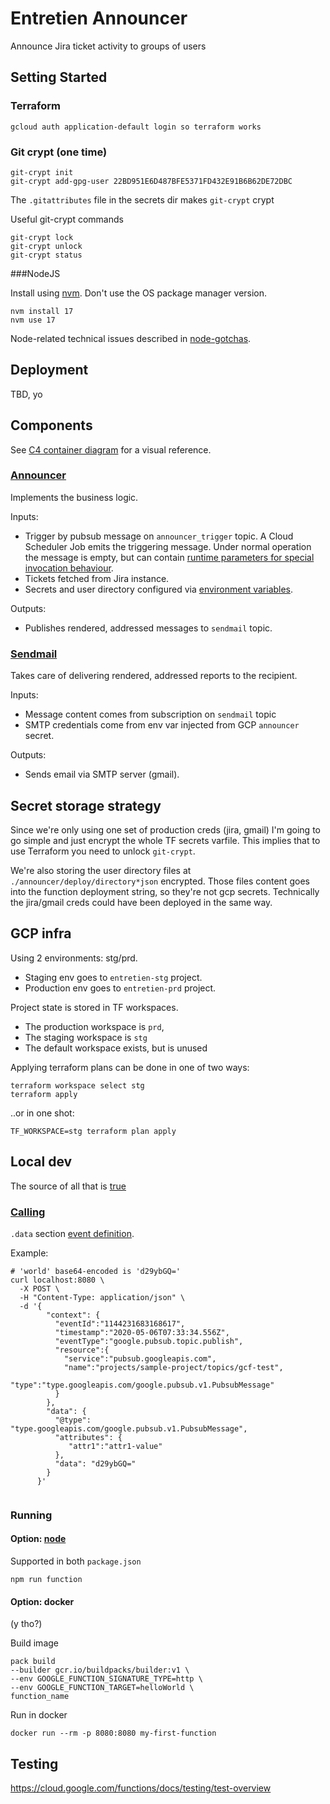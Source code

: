 # Entretien Announcer

Announce Jira ticket activity to groups of users

## Setting Started

### Terraform

    gcloud auth application-default login so terraform works

### Git crypt (one time)

    git-crypt init
    git-crypt add-gpg-user 22BD951E6D487BFE5371FD432E91B6B62DE72DBC

The `.gitattributes` file in the secrets dir makes `git-crypt` crypt

Useful git-crypt commands

    git-crypt lock 
    git-crypt unlock 
    git-crypt status 

###NodeJS

Install using [nvm][nvm]. Don't use the OS package manager version.

    nvm install 17
    nvm use 17

Node-related technical issues described in [node-gotchas][node-gotchas].

## Deployment

TBD, yo

## Components

See [C4 container diagram](./doc/c4-container.puml) for a visual reference.

### [Announcer][announcer-code]

Implements the business logic. 

Inputs:
- Trigger by pubsub message on `announcer_trigger` topic. A Cloud Scheduler Job emits the 
  triggering message. Under normal operation the message is empty, but can contain [runtime 
  parameters for special invocation behaviour][announcer-runtime-config].
- Tickets fetched from Jira instance.
- Secrets and user directory configured via [environment variables][announcer-invariant-config].

Outputs:
- Publishes rendered, addressed messages to `sendmail` topic.

### [Sendmail][sendmail-code]

Takes care of delivering rendered, addressed reports to the recipient.

Inputs:
- Message content comes from subscription on `sendmail` topic
- SMTP credentials come from env var injected from GCP `announcer` secret. 

Outputs:
- Sends email via SMTP server (gmail).

## Secret storage strategy

Since we're only using one set of production creds (jira, gmail) I'm going to go simple and just
encrypt the whole TF secrets varfile. This implies that to use Terraform you need to
unlock `git-crypt`.

We're also storing the user directory files at `./announcer/deploy/directory*json` encrypted. 
Those files content goes into the function deployment string, so they're not gcp secrets. 
Technically the jira/gmail creds could have been deployed in the same way.

## GCP infra

Using 2 environments: stg/prd.

* Staging env goes to `entretien-stg` project.
* Production env goes to `entretien-prd` project.

Project state is stored in TF workspaces. 

* The production workspace is `prd`, 
* The staging workspace is `stg`
* The default workspace exists, but is unused

Applying terraform plans can be done in one of two ways:

    terraform workspace select stg
    terraform apply

..or in one shot:

    TF_WORKSPACE=stg terraform plan apply

## Local dev

The source of all that is [true][functions-library]

### [Calling][functions-local-call]

`.data` section [event definition][function-trigger-pubsub-event]. 

Example:
```shell
# 'world' base64-encoded is 'd29ybGQ='
curl localhost:8080 \
  -X POST \
  -H "Content-Type: application/json" \
  -d '{
        "context": {
          "eventId":"1144231683168617",
          "timestamp":"2020-05-06T07:33:34.556Z",
          "eventType":"google.pubsub.topic.publish",
          "resource":{
            "service":"pubsub.googleapis.com",
            "name":"projects/sample-project/topics/gcf-test",
            "type":"type.googleapis.com/google.pubsub.v1.PubsubMessage"
          }
        },
        "data": {
          "@type": "type.googleapis.com/google.pubsub.v1.PubsubMessage",
          "attributes": {
             "attr1":"attr1-value"
          },
          "data": "d29ybGQ="
        }
      }'
    
```
### Running

#### Option: [node][functions-local-run-node]

Supported in both `package.json`

    npm run function 

#### Option: docker

(y tho?)

Build image

    pack build 
    --builder gcr.io/buildpacks/builder:v1 \
    --env GOOGLE_FUNCTION_SIGNATURE_TYPE=http \
    --env GOOGLE_FUNCTION_TARGET=helloWorld \
    function_name

Run in docker

    docker run --rm -p 8080:8080 my-first-function

## Testing 

https://cloud.google.com/functions/docs/testing/test-overview

[announcer-code]: ./announcer
[announcer-invariant-config]: ./announcer/README.md#configuration
[announcer-runtime-config]: ./announcer/README.md#parameters
[cloud-event]: https://cloud.google.com/functions/docs/running/calling#cloudevent_functions
[functions-library]: https://cloud.google.com/functions/docs/running/overview
[functions-local-call]: https://cloud.google.com/functions/docs/running/calling#background_functions
[functions-local-run-node]: https://cloud.google.com/functions/docs/running/function-frameworks#per-language_instructions
[function-trigger-pubsub-event]: https://cloud.google.com/functions/docs/calling/pubsub#event_structure
[node-gotchas]: ./doc/node-gotchas.md
[nvm]: https://github.com/nvm-sh/nvm
[sendmail-code]: ./sendmail
